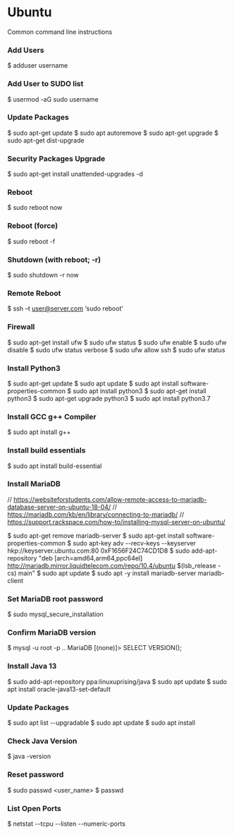 # Ubuntu
Common command line instructions


### Add Users
$ adduser username

### Add User to SUDO list
$ usermod -aG sudo username

### Update Packages
$ sudo apt-get update
$ sudo apt autoremove
$ sudo apt-get upgrade
$ sudo apt-get dist-upgrade

### Security Packages Upgrade
$ sudo apt-get install unattended-upgrades -d

### Reboot
$ sudo reboot now

### Reboot (force)
$ sudo reboot -f

### Shutdown (with reboot; -r)
$ sudo shutdown -r now

### Remote Reboot
$ ssh –t user@server.com ‘sudo reboot’

### Firewall
$ sudo apt-get install ufw
$ sudo ufw status
$ sudo ufw enable
$ sudo ufw disable
$ sudo ufw status verbose
$ sudo ufw allow ssh
$ sudo ufw status

### Install Python3
$ sudo apt-get update
$ sudo apt update
$ sudo apt install software-properties-common
$ sudo apt install python3
$ sudo apt-get install python3
$ sudo apt-get upgrade python3
$ sudo apt install python3.7

### Install GCC g++ Compiler
$ sudo apt install g++

### Install build essentials
$ sudo apt install build-essential

### Install MariaDB
// https://websiteforstudents.com/allow-remote-access-to-mariadb-database-server-on-ubuntu-18-04/
// https://mariadb.com/kb/en/library/connecting-to-mariadb/
// https://support.rackspace.com/how-to/installing-mysql-server-on-ubuntu/

$ sudo apt-get remove mariadb-server
$ sudo apt-get install software-properties-common
$ sudo apt-key adv --recv-keys --keyserver hkp://keyserver.ubuntu.com:80 0xF1656F24C74CD1D8
$ sudo add-apt-repository "deb [arch=amd64,arm64,ppc64el] http://mariadb.mirror.liquidtelecom.com/repo/10.4/ubuntu $(lsb_release -cs) main"
$ sudo apt update
$ sudo apt -y install mariadb-server mariadb-client

### Set MariaDB root password
$ sudo mysql_secure_installation

### Confirm MariaDB version
$ mysql -u root -p ..
MariaDB [(none)]> SELECT VERSION();

### Install Java 13
$ sudo add-apt-repository ppa:linuxuprising/java
$ sudo apt update
$ sudo apt install oracle-java13-set-default

### Update Packages
$ sudo apt list --upgradable
$ sudo apt update
$ sudo apt install

### Check Java Version
$ java -version

### Reset password
$ sudo passwd <user_name>
$ passwd


### List Open Ports
$ netstat --tcpu --listen --numeric-ports

